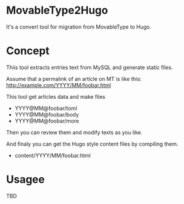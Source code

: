# MovableType2Hugo

It's a convert tool for migration from MovableType to Hugo.

# Concept

Thiis tool extracts entries text from MySQL and generate static files.

Assume that a permalink of an article on MT is like this:
http://example.com/YYYY/MM/foobar.html

This tool get articles data and make files

* YYYY@MM@foobar/toml
* YYYY@MM@foobar/body
* YYYY@MM@foobar/more

Then you can review them and modify texts as you like.

And finaly you can get the Hugo style content files by compiling them.

* content/YYYY/MM/foobar.html

# Usagee

TBD

